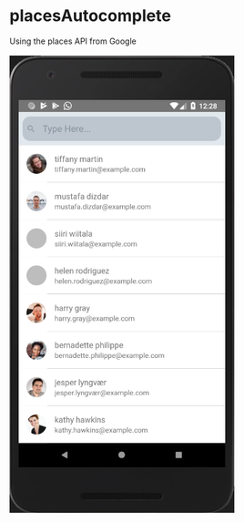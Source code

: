 # placesAutocomplete
Using the places API from Google <br><br>
![Login](https://github.com/ingleonelrv/flatlist-searchable/blob/master/searchList.png)<br>
